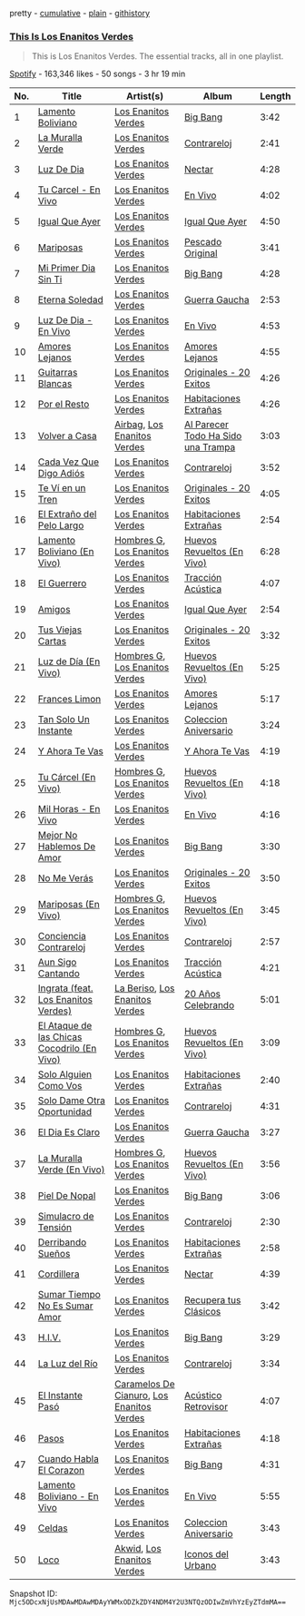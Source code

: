 pretty - [cumulative](/playlists/cumulative/37i9dQZF1DZ06evO2ShMI0.md) - [plain](/playlists/plain/37i9dQZF1DZ06evO2ShMI0) - [githistory](https://github.githistory.xyz/mackorone/spotify-playlist-archive/blob/main/playlists/plain/37i9dQZF1DZ06evO2ShMI0)

### [This Is Los Enanitos Verdes](https://open.spotify.com/playlist/37i9dQZF1DZ06evO2ShMI0)

> This is Los Enanitos Verdes\. The essential tracks, all in one playlist.

[Spotify](https://open.spotify.com/user/spotify) - 163,346 likes - 50 songs - 3 hr 19 min

| No. | Title | Artist(s) | Album | Length |
|---|---|---|---|---|
| 1 | [Lamento Boliviano](https://open.spotify.com/track/6Pur3hWy6Nzc27ilmsp5HA) | [Los Enanitos Verdes](https://open.spotify.com/artist/4TK1gDgb7QKoPFlzRrBRgR) | [Big Bang](https://open.spotify.com/album/3y63u5vmuMugqI8lfuUY3a) | 3:42 |
| 2 | [La Muralla Verde](https://open.spotify.com/track/6OKhBvddAlWxxFnjbpilhu) | [Los Enanitos Verdes](https://open.spotify.com/artist/4TK1gDgb7QKoPFlzRrBRgR) | [Contrareloj](https://open.spotify.com/album/3e86fuFCEkoo3c2BESiLvd) | 2:41 |
| 3 | [Luz De Dia](https://open.spotify.com/track/6TqXieeBcZZHyaO14hQpKx) | [Los Enanitos Verdes](https://open.spotify.com/artist/4TK1gDgb7QKoPFlzRrBRgR) | [Nectar](https://open.spotify.com/album/6g9Bcwy0fBb5kgnfQQrvV0) | 4:28 |
| 4 | [Tu Carcel \- En Vivo](https://open.spotify.com/track/1lAFWiaVhJhvQ5Gtzp6vSu) | [Los Enanitos Verdes](https://open.spotify.com/artist/4TK1gDgb7QKoPFlzRrBRgR) | [En Vivo](https://open.spotify.com/album/6zGGjiyCeY36tgNrxsFrK9) | 4:02 |
| 5 | [Igual Que Ayer](https://open.spotify.com/track/2JlVEgNJwskpAGSudKPqLD) | [Los Enanitos Verdes](https://open.spotify.com/artist/4TK1gDgb7QKoPFlzRrBRgR) | [Igual Que Ayer](https://open.spotify.com/album/5L7tBkravu3KFBQlry16Jp) | 4:50 |
| 6 | [Mariposas](https://open.spotify.com/track/1AERsDlEADxcp9WtjZBtiU) | [Los Enanitos Verdes](https://open.spotify.com/artist/4TK1gDgb7QKoPFlzRrBRgR) | [Pescado Original](https://open.spotify.com/album/6BfpGbzobIIDf2u55LW6Kg) | 3:41 |
| 7 | [Mi Primer Dia Sin Ti](https://open.spotify.com/track/7eKkXV2jH4xGefItHAUk9g) | [Los Enanitos Verdes](https://open.spotify.com/artist/4TK1gDgb7QKoPFlzRrBRgR) | [Big Bang](https://open.spotify.com/album/3y63u5vmuMugqI8lfuUY3a) | 4:28 |
| 8 | [Eterna Soledad](https://open.spotify.com/track/2SWSDlNAMZC3ILXZoKEKVs) | [Los Enanitos Verdes](https://open.spotify.com/artist/4TK1gDgb7QKoPFlzRrBRgR) | [Guerra Gaucha](https://open.spotify.com/album/2CtpmjNAaPOGDwcKgYPKac) | 2:53 |
| 9 | [Luz De Dia \- En Vivo](https://open.spotify.com/track/71AMvL4Fey4MwxQShk4VBR) | [Los Enanitos Verdes](https://open.spotify.com/artist/4TK1gDgb7QKoPFlzRrBRgR) | [En Vivo](https://open.spotify.com/album/6zGGjiyCeY36tgNrxsFrK9) | 4:53 |
| 10 | [Amores Lejanos](https://open.spotify.com/track/11AnIo9kTnjhtD06y5Zd5O) | [Los Enanitos Verdes](https://open.spotify.com/artist/4TK1gDgb7QKoPFlzRrBRgR) | [Amores Lejanos](https://open.spotify.com/album/6JlMb03WAKr2QcilmUzRkC) | 4:55 |
| 11 | [Guitarras Blancas](https://open.spotify.com/track/3V9dPuQWZOUQY3KYJJWnP3) | [Los Enanitos Verdes](https://open.spotify.com/artist/4TK1gDgb7QKoPFlzRrBRgR) | [Originales \- 20 Exitos](https://open.spotify.com/album/3AWurTYrtIfp7HwHg48DxV) | 4:26 |
| 12 | [Por el Resto](https://open.spotify.com/track/2Goy8S7mDU8mDrbgxlQ2WA) | [Los Enanitos Verdes](https://open.spotify.com/artist/4TK1gDgb7QKoPFlzRrBRgR) | [Habitaciones Extrañas](https://open.spotify.com/album/4pHPwY4AEiTfdjViVFTiK2) | 4:26 |
| 13 | [Volver a Casa](https://open.spotify.com/track/7jFRaaxunWW0nFabUC5Omt) | [Airbag](https://open.spotify.com/artist/1wKDGglKV4FsFS85r2Dmpr), [Los Enanitos Verdes](https://open.spotify.com/artist/4TK1gDgb7QKoPFlzRrBRgR) | [Al Parecer Todo Ha Sido una Trampa](https://open.spotify.com/album/25wv6eU2tDQDPLAYTyuj2Q) | 3:03 |
| 14 | [Cada Vez Que Digo Adiós](https://open.spotify.com/track/2WKWskcwqz0KKFRDkQleda) | [Los Enanitos Verdes](https://open.spotify.com/artist/4TK1gDgb7QKoPFlzRrBRgR) | [Contrareloj](https://open.spotify.com/album/3e86fuFCEkoo3c2BESiLvd) | 3:52 |
| 15 | [Te Ví en un Tren](https://open.spotify.com/track/2vR0SW93BdIciNlqeJVSch) | [Los Enanitos Verdes](https://open.spotify.com/artist/4TK1gDgb7QKoPFlzRrBRgR) | [Originales \- 20 Exitos](https://open.spotify.com/album/3AWurTYrtIfp7HwHg48DxV) | 4:05 |
| 16 | [El Extraño del Pelo Largo](https://open.spotify.com/track/04A1a0YZUY9PKFhW06WSnd) | [Los Enanitos Verdes](https://open.spotify.com/artist/4TK1gDgb7QKoPFlzRrBRgR) | [Habitaciones Extrañas](https://open.spotify.com/album/4pHPwY4AEiTfdjViVFTiK2) | 2:54 |
| 17 | [Lamento Boliviano \(En Vivo\)](https://open.spotify.com/track/2EXI9HTEQxGdaEcVChE0DK) | [Hombres G](https://open.spotify.com/artist/60uh2KYYSCqAgJNxcU4DA0), [Los Enanitos Verdes](https://open.spotify.com/artist/4TK1gDgb7QKoPFlzRrBRgR) | [Huevos Revueltos \(En Vivo\)](https://open.spotify.com/album/5TzKiFldM8bjWQEroSrrAm) | 6:28 |
| 18 | [El Guerrero](https://open.spotify.com/track/0hN91uQEZegJM3bUAxhflV) | [Los Enanitos Verdes](https://open.spotify.com/artist/4TK1gDgb7QKoPFlzRrBRgR) | [Tracción Acústica](https://open.spotify.com/album/7qu7sDMTGRKa3YTQSvJ0ga) | 4:07 |
| 19 | [Amigos](https://open.spotify.com/track/5DR3IljhfLepLpWYjK1s6G) | [Los Enanitos Verdes](https://open.spotify.com/artist/4TK1gDgb7QKoPFlzRrBRgR) | [Igual Que Ayer](https://open.spotify.com/album/5L7tBkravu3KFBQlry16Jp) | 2:54 |
| 20 | [Tus Viejas Cartas](https://open.spotify.com/track/3C4tV3EN4GuNrrD65b9iMa) | [Los Enanitos Verdes](https://open.spotify.com/artist/4TK1gDgb7QKoPFlzRrBRgR) | [Originales \- 20 Exitos](https://open.spotify.com/album/3AWurTYrtIfp7HwHg48DxV) | 3:32 |
| 21 | [Luz de Día \(En Vivo\)](https://open.spotify.com/track/6mCnpTHThZ0Rtmn69FKjd5) | [Hombres G](https://open.spotify.com/artist/60uh2KYYSCqAgJNxcU4DA0), [Los Enanitos Verdes](https://open.spotify.com/artist/4TK1gDgb7QKoPFlzRrBRgR) | [Huevos Revueltos \(En Vivo\)](https://open.spotify.com/album/5TzKiFldM8bjWQEroSrrAm) | 5:25 |
| 22 | [Frances Limon](https://open.spotify.com/track/2BPmAFsiy6vwDceybqIAjw) | [Los Enanitos Verdes](https://open.spotify.com/artist/4TK1gDgb7QKoPFlzRrBRgR) | [Amores Lejanos](https://open.spotify.com/album/6JlMb03WAKr2QcilmUzRkC) | 5:17 |
| 23 | [Tan Solo Un Instante](https://open.spotify.com/track/5nkCX8swYXg7tMk9gemoOo) | [Los Enanitos Verdes](https://open.spotify.com/artist/4TK1gDgb7QKoPFlzRrBRgR) | [Coleccion Aniversario](https://open.spotify.com/album/2KPLQ2qLxKlUj0ltGusgVc) | 3:24 |
| 24 | [Y Ahora Te Vas](https://open.spotify.com/track/6WVg7yYHCSKqOqo6BYxv8O) | [Los Enanitos Verdes](https://open.spotify.com/artist/4TK1gDgb7QKoPFlzRrBRgR) | [Y Ahora Te Vas](https://open.spotify.com/album/5ZT7aS23AS0hbaxyotZvHP) | 4:19 |
| 25 | [Tu Cárcel \(En Vivo\)](https://open.spotify.com/track/2JrRZqY5NoEVvkRgwz3TRO) | [Hombres G](https://open.spotify.com/artist/60uh2KYYSCqAgJNxcU4DA0), [Los Enanitos Verdes](https://open.spotify.com/artist/4TK1gDgb7QKoPFlzRrBRgR) | [Huevos Revueltos \(En Vivo\)](https://open.spotify.com/album/5TzKiFldM8bjWQEroSrrAm) | 4:18 |
| 26 | [Mil Horas \- En Vivo](https://open.spotify.com/track/37WBC4mqVmZ6RzoRo7cIQP) | [Los Enanitos Verdes](https://open.spotify.com/artist/4TK1gDgb7QKoPFlzRrBRgR) | [En Vivo](https://open.spotify.com/album/6zGGjiyCeY36tgNrxsFrK9) | 4:16 |
| 27 | [Mejor No Hablemos De Amor](https://open.spotify.com/track/371ndFAU7yvPcWY2jIRrSz) | [Los Enanitos Verdes](https://open.spotify.com/artist/4TK1gDgb7QKoPFlzRrBRgR) | [Big Bang](https://open.spotify.com/album/3y63u5vmuMugqI8lfuUY3a) | 3:30 |
| 28 | [No Me Verás](https://open.spotify.com/track/3AjM2wjIMGYrq3xTo0AzCP) | [Los Enanitos Verdes](https://open.spotify.com/artist/4TK1gDgb7QKoPFlzRrBRgR) | [Originales \- 20 Exitos](https://open.spotify.com/album/3AWurTYrtIfp7HwHg48DxV) | 3:50 |
| 29 | [Mariposas \(En Vivo\)](https://open.spotify.com/track/7vDsHQklTOmEgDyMb1C81K) | [Hombres G](https://open.spotify.com/artist/60uh2KYYSCqAgJNxcU4DA0), [Los Enanitos Verdes](https://open.spotify.com/artist/4TK1gDgb7QKoPFlzRrBRgR) | [Huevos Revueltos \(En Vivo\)](https://open.spotify.com/album/5TzKiFldM8bjWQEroSrrAm) | 3:45 |
| 30 | [Conciencia Contrareloj](https://open.spotify.com/track/20wnIqbVCfOya9kSO6Jy4T) | [Los Enanitos Verdes](https://open.spotify.com/artist/4TK1gDgb7QKoPFlzRrBRgR) | [Contrareloj](https://open.spotify.com/album/3e86fuFCEkoo3c2BESiLvd) | 2:57 |
| 31 | [Aun Sigo Cantando](https://open.spotify.com/track/0Z46EPNLVtKf4qv500zM4F) | [Los Enanitos Verdes](https://open.spotify.com/artist/4TK1gDgb7QKoPFlzRrBRgR) | [Tracción Acústica](https://open.spotify.com/album/7qu7sDMTGRKa3YTQSvJ0ga) | 4:21 |
| 32 | [Ingrata \(feat\. Los Enanitos Verdes\)](https://open.spotify.com/track/2N9jetcWOeeqQZMiWmIAPI) | [La Beriso](https://open.spotify.com/artist/0Dy32zfSrQ332Bz8wsthKJ), [Los Enanitos Verdes](https://open.spotify.com/artist/4TK1gDgb7QKoPFlzRrBRgR) | [20 Años Celebrando](https://open.spotify.com/album/5SEEUhmdbhGv7G8PViKi0W) | 5:01 |
| 33 | [El Ataque de las Chicas Cocodrilo \(En Vivo\)](https://open.spotify.com/track/7qQTnO5dsxAn6iNDqC7w9l) | [Hombres G](https://open.spotify.com/artist/60uh2KYYSCqAgJNxcU4DA0), [Los Enanitos Verdes](https://open.spotify.com/artist/4TK1gDgb7QKoPFlzRrBRgR) | [Huevos Revueltos \(En Vivo\)](https://open.spotify.com/album/5TzKiFldM8bjWQEroSrrAm) | 3:09 |
| 34 | [Solo Alguien Como Vos](https://open.spotify.com/track/7dRylKD54RbLojze30yWPS) | [Los Enanitos Verdes](https://open.spotify.com/artist/4TK1gDgb7QKoPFlzRrBRgR) | [Habitaciones Extrañas](https://open.spotify.com/album/4pHPwY4AEiTfdjViVFTiK2) | 2:40 |
| 35 | [Solo Dame Otra Oportunidad](https://open.spotify.com/track/1WFKutKqa4c2TeXWyQrbn4) | [Los Enanitos Verdes](https://open.spotify.com/artist/4TK1gDgb7QKoPFlzRrBRgR) | [Contrareloj](https://open.spotify.com/album/3e86fuFCEkoo3c2BESiLvd) | 4:31 |
| 36 | [El Dia Es Claro](https://open.spotify.com/track/158FXFTt5lWmsD4uHmjgZZ) | [Los Enanitos Verdes](https://open.spotify.com/artist/4TK1gDgb7QKoPFlzRrBRgR) | [Guerra Gaucha](https://open.spotify.com/album/2CtpmjNAaPOGDwcKgYPKac) | 3:27 |
| 37 | [La Muralla Verde \(En Vivo\)](https://open.spotify.com/track/20M5B3RNyJlmI7zOhb5iv4) | [Hombres G](https://open.spotify.com/artist/60uh2KYYSCqAgJNxcU4DA0), [Los Enanitos Verdes](https://open.spotify.com/artist/4TK1gDgb7QKoPFlzRrBRgR) | [Huevos Revueltos \(En Vivo\)](https://open.spotify.com/album/5TzKiFldM8bjWQEroSrrAm) | 3:56 |
| 38 | [Piel De Nopal](https://open.spotify.com/track/7dTbN5bleSdRYghCppUAUI) | [Los Enanitos Verdes](https://open.spotify.com/artist/4TK1gDgb7QKoPFlzRrBRgR) | [Big Bang](https://open.spotify.com/album/3y63u5vmuMugqI8lfuUY3a) | 3:06 |
| 39 | [Simulacro de Tensión](https://open.spotify.com/track/1232N6tG7EIceHRyAAKZWH) | [Los Enanitos Verdes](https://open.spotify.com/artist/4TK1gDgb7QKoPFlzRrBRgR) | [Contrareloj](https://open.spotify.com/album/3e86fuFCEkoo3c2BESiLvd) | 2:30 |
| 40 | [Derribando Sueños](https://open.spotify.com/track/2YjGwesn29FXUXA21uXQ6y) | [Los Enanitos Verdes](https://open.spotify.com/artist/4TK1gDgb7QKoPFlzRrBRgR) | [Habitaciones Extrañas](https://open.spotify.com/album/4pHPwY4AEiTfdjViVFTiK2) | 2:58 |
| 41 | [Cordillera](https://open.spotify.com/track/4UgV2sXC5suZR0kZ0xNLIH) | [Los Enanitos Verdes](https://open.spotify.com/artist/4TK1gDgb7QKoPFlzRrBRgR) | [Nectar](https://open.spotify.com/album/6g9Bcwy0fBb5kgnfQQrvV0) | 4:39 |
| 42 | [Sumar Tiempo No Es Sumar Amor](https://open.spotify.com/track/7sfcKVh3shDjlb1djxFuyq) | [Los Enanitos Verdes](https://open.spotify.com/artist/4TK1gDgb7QKoPFlzRrBRgR) | [Recupera tus Clásicos](https://open.spotify.com/album/3S7WO2zK4dDDDBCnaR9JwU) | 3:42 |
| 43 | [H.I.V.](https://open.spotify.com/track/3zrHD1q0GXkmhcv7s6HDJZ) | [Los Enanitos Verdes](https://open.spotify.com/artist/4TK1gDgb7QKoPFlzRrBRgR) | [Big Bang](https://open.spotify.com/album/3y63u5vmuMugqI8lfuUY3a) | 3:29 |
| 44 | [La Luz del Río](https://open.spotify.com/track/6aXBEcw6UoPghrscy13xH5) | [Los Enanitos Verdes](https://open.spotify.com/artist/4TK1gDgb7QKoPFlzRrBRgR) | [Contrareloj](https://open.spotify.com/album/3e86fuFCEkoo3c2BESiLvd) | 3:34 |
| 45 | [El Instante Pasó](https://open.spotify.com/track/4JozniZYN6BgJ1fG9sgIFO) | [Caramelos De Cianuro](https://open.spotify.com/artist/34OLInsXImlQpjzmQw9Wd3), [Los Enanitos Verdes](https://open.spotify.com/artist/4TK1gDgb7QKoPFlzRrBRgR) | [Acústico Retrovisor](https://open.spotify.com/album/6ZRbV9ht59DiEOfzS9VPkj) | 4:07 |
| 46 | [Pasos](https://open.spotify.com/track/0CoxfP3dOGKwg6ShNnRiNP) | [Los Enanitos Verdes](https://open.spotify.com/artist/4TK1gDgb7QKoPFlzRrBRgR) | [Habitaciones Extrañas](https://open.spotify.com/album/4pHPwY4AEiTfdjViVFTiK2) | 4:18 |
| 47 | [Cuando Habla El Corazon](https://open.spotify.com/track/5DE8nkIWwejWJuT00yeHDq) | [Los Enanitos Verdes](https://open.spotify.com/artist/4TK1gDgb7QKoPFlzRrBRgR) | [Big Bang](https://open.spotify.com/album/3y63u5vmuMugqI8lfuUY3a) | 4:31 |
| 48 | [Lamento Boliviano \- En Vivo](https://open.spotify.com/track/4KtHxcTlIXEKinToSNzPPO) | [Los Enanitos Verdes](https://open.spotify.com/artist/4TK1gDgb7QKoPFlzRrBRgR) | [En Vivo](https://open.spotify.com/album/6zGGjiyCeY36tgNrxsFrK9) | 5:55 |
| 49 | [Celdas](https://open.spotify.com/track/7o3Uk9WyFL5ukE1LuKSU5O) | [Los Enanitos Verdes](https://open.spotify.com/artist/4TK1gDgb7QKoPFlzRrBRgR) | [Coleccion Aniversario](https://open.spotify.com/album/2KPLQ2qLxKlUj0ltGusgVc) | 3:43 |
| 50 | [Loco](https://open.spotify.com/track/6QxZFxjeolNSKDmWHmU4VU) | [Akwid](https://open.spotify.com/artist/3mYFuz6iY7D9X78rOXg5CG), [Los Enanitos Verdes](https://open.spotify.com/artist/4TK1gDgb7QKoPFlzRrBRgR) | [Iconos del Urbano](https://open.spotify.com/album/2MuCH6Ojk6f2ee9jXj1jJ4) | 3:43 |

Snapshot ID: `Mjc5ODcxNjUsMDAwMDAwMDAyYWMxODZkZDY4NDM4Y2U3NTQzODIwZmVhYzEyZTdmMA==`
